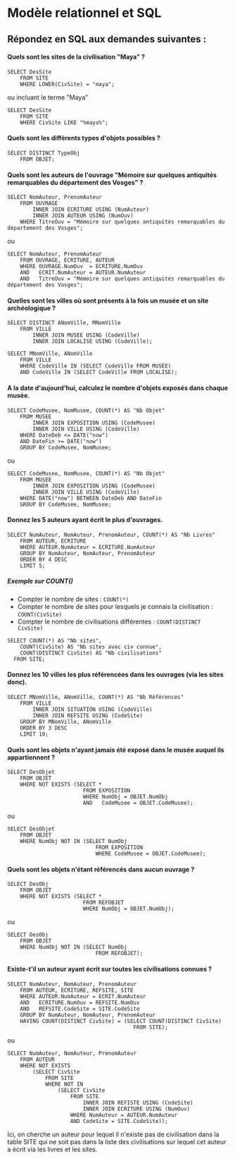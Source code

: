 # Modèle relationnel et SQL

## Répondez en SQL aux demandes suivantes :

#### Quels sont les sites de la civilisation "Maya" ?
```
SELECT DesSite
    FROM SITE
    WHERE LOWER(CivSite) = "maya";
```
ou incluant le terme "Maya"
```
SELECT DesSite
    FROM SITE
    WHERE CivSite LIKE "%maya%";
```


#### Quels sont les différents types d'objets possibles ?
```
SELECT DISTINCT TypeObj
    FROM OBJET;
```

#### Quels sont les auteurs de l'ouvrage "Mémoire sur quelques antiquités remarquables du département des Vosges" ?
```
SELECT NomAuteur, PrenomAuteur
    FROM OUVRAGE 
        INNER JOIN ECRITURE USING (NumAuteur)
        INNER JOIN AUTEUR USING (NumOuv)
    WHERE TitreOuv = "Mémoire sur quelques antiquités remarquables du département des Vosges";
```
ou
```
SELECT NomAuteur, PrenomAuteur
    FROM OUVRAGE, ECRITURE, AUTEUR
    WHERE OUVRAGE.NumOuv  = ECRITURE.NumOuv
    AND   ECRIT.NumAuteur = AUTEUR.NumAuteur
    AND   TitreOuv = "Mémoire sur quelques antiquités remarquables du département des Vosges";
```


#### Quelles sont les villes où sont présents à la fois un musée et un site archéologique ?
```
SELECT DISTINCT ANomVille, MNomVille
    FROM VILLE
        INNER JOIN MUSEE USING (CodeVille)
        INNER JOIN LOCALISE USING (CodeVille);
```

```
SELECT MNomVille, ANomVille
    FROM VILLE
    WHERE CodeVille IN (SELECT CodeVille FROM MUSEE)
    AND CodeVille IN (SELECT CodeVille FROM LOCALISE);
```

#### A la date d'aujourd'hui, calculez le nombre d'objets exposés dans chaque musée.
```
SELECT CodeMusee, NomMusee, COUNT(*) AS "Nb Objet"
    FROM MUSEE 
        INNER JOIN EXPOSITION USING (CodeMusee)
        INNER JOIN VILLE USING (CodeVille)
    WHERE DateDeb <= DATE("now")
    AND DateFin >= DATE("now")
    GROUP BY CodeMusee, NomMusee;
```
ou
```
SELECT CodeMusee, NomMusee, COUNT(*) AS "Nb Objet"
    FROM MUSEE
        INNER JOIN EXPOSITION USING (CodeMusee)
        INNER JOIN VILLE USING (CodeVille)
    WHERE DATE("now") BETWEEN DateDeb AND DateFin
    GROUP BY CodeMusee, NomMusee;
```

#### Donnez les 5 auteurs ayant écrit le plus d'ouvrages.
```
SELECT NumAuteur, NomAuteur, PrenomAuteur, COUNT(*) AS "Nb Livres"
    FROM AUTEUR, ECRITURE
    WHERE AUTEUR.NumAuteur = ECRITURE.NumAuteur
    GROUP BY NumAuteur, NomAuteur, PrenomAuteur
    ORDER BY 4 DESC
    LIMIT 5;
```


##### Exemple sur COUNT()

- Compter le nombre de sites : `COUNT(*)`
- Compter le nombre de sites pour lesquels je connais la civilisation : `COUNT(CivSite)`
- Compter le nombre de civilisations différentes : `COUNT(DISTINCT CivSite)`

```
SELECT COUNT(*) AS "Nb sites",
    COUNT(CivSite) AS "Nb sites avec civ connue",
    COUNT(DISTINCT CivSite) AS "Nb civilisations"
  FROM SITE;
```


#### Donnez les 10 villes les plus référencées dans les ouvrages (via les sites donc).
```
SELECT MNomVille, ANomVille, COUNT(*) AS "Nb Références"
    FROM VILLE
        INNER JOIN SITUATION USING (CodeVille)
        INNER JOIN REFSITE USING (CodeSite)
    GROUP BY MNomVille, ANomVille
    ORDER BY 3 DESC
    LIMIT 10;
```

#### Quels sont les objets n'ayant jamais été exposé dans le musée auquel ils appartiennent ?
```
SELECT DesObjet
    FROM OBJET
    WHERE NOT EXISTS (SELECT *
                        FROM EXPOSITION
                        WHERE NumObj = OBJET.NumObj
                        AND   CodeMusee = OBJET.CodeMusee);
```
ou
```
SELECT DesObjet
    FROM OBJET
    WHERE NumObj NOT IN (SELECT NumObj
                            FROM EXPOSITION
                            WHERE CodeMusee = OBJET.CodeMusee);
```

#### Quels sont les objets n'étant référencés dans aucun ouvrage ?
```
SELECT DesObj
    FROM OBJET
    WHERE NOT EXISTS (SELECT *
                        FROM REFOBJET
                        WHERE NumObj = OBJET.NumObj);
```
ou
```
SELECT DesObj
    FROM OBJET
    WHERE NumObj NOT IN (SELECT NumObj
                            FROM REFOBJET);
```

#### Existe-t'il un auteur ayant écrit sur toutes les civilisations connues ?
```
SELECT NumAuteur, NomAuteur, PrenomAuteur
    FROM AUTEUR, ECRITURE, REFSITE, SITE
    WHERE AUTEUR.NumAuteur = ECRIT.NumAuteur
    AND   ECRITURE.NumOuv = REFSITE.NumOuv
    AND   REFSITE.CodeSite = SITE.CodeSite
    GROUP BY NumAuteur, NomAuteur, PrenomAuteur
    HAVING COUNT(DISTINCT CivSite) = (SELECT COUNT(DISTINCT CivSite) 
                                        FROM SITE);
```
ou
```
SELECT NumAuteur, NomAuteur, PrenomAuteur
    FROM AUTEUR
    WHERE NOT EXISTS 
        (SELECT CivSite
            FROM SITE
            WHERE NOT IN
                (SELECT CivSite
                    FROM SITE
                        INNER JOIN REFISTE USING (CodeSite)
                        INNER JOIN ECRITURE USING (NumOuv)
                    WHERE NumAuteur = AUTEUR.NumAuteur
                    AND CodeSite = SITE.CodeSite));
```

Ici, on cherche un auteur pour lequel il n'existe pas de civilisation dans la table SITE qui ne soit pas dans la liste des civilisations sur lequel cet auteur a écrit via les livres et les sites.

    
